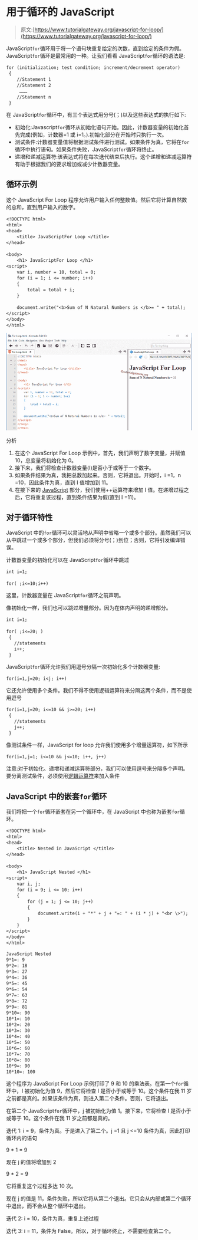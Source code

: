 # 用于循环的 JavaScript

> 原文:[https://www.tutorialgateway.org/javascript-for-loop/](https://www.tutorialgateway.org/javascript-for-loop/)

JavaScript`for`循环用于将一个语句块重复给定的次数，直到给定的条件为假。JavaScript`for`循环是最常用的一种。让我们看看 JavaScript`for`循环的语法是:

```
for (initialization; test condition; increment/decrement operator)
 {
    //Statement 1
    //Statement 2
     ………
    //Statement n
 }
```

在 JavaScript`for`循环中，有三个表达式用分号(；)以及这些表达式的执行如下:

*   初始化:Javascript`for`循环从初始化语句开始。因此，计数器变量的初始化首先完成(例如，计数器=1 或 i=1。).初始化部分在开始时只执行一次。
*   测试条件:计数器变量值将根据测试条件进行测试。如果条件为真，它将在`for`循环中执行语句。如果条件失败，JavaScript`for`循环将终止。
*   递增和递减运算符:该表达式将在每次迭代结束后执行。这个递增和递减运算符有助于根据我们的要求增加或减少计数器变量。

## 循环示例

这个 JavaScript For Loop 程序允许用户输入任何整数值。然后它将计算自然数的总和，直到用户输入的数字。

```
<!DOCTYPE html>
<html>
<head>
    <title> JavaScriptFor Loop </title>
</head>

<body>
    <h1> JavaScriptFor Loop </h1>
<script>
    var i, number = 10, total = 0;
    for (i = 1; i <= number; i++)
    {
        total = total + i;
    }

    document.write("<b>Sum of N Natural Numbers is </b>= " + total);  
</script>
</body>
</html>
```

![JavaScript For Loop 1](img/3585830ac4b5abc956fb4dd85bfe4335.png)

分析

1.  在这个 JavaScript For Loop 示例中，首先，我们声明了数字变量，并赋值 10，总变量将初始化为 0。
2.  接下来，我们将检查计数器变量(I)是否小于或等于一个数字。
3.  如果条件结果为真，我把总数加起来。否则，它将退出。开始时，i =1，n =10，因此条件为真，直到 I 值增加到 11。
4.  在接下来的 [JavaScript](https://www.tutorialgateway.org/javascript/) 部分，我们使用++运算符来增加 I 值。在递增过程之后，它将重复该过程，直到条件结果为假(直到 I =11)。

## 对于循环特性

JavaScript 中的`for`循环可以灵活地从声明中省略一个或多个部分。虽然我们可以从中跳过一个或多个部分，但我们必须将分号(；)到位；否则，它将引发编译错误。

计数器变量的初始化可以在 JavaScript`for`循环中跳过

```
int i=1;

for( ;i<=10;i++)
```

这里，计数器变量在 JavaScript`for`循环之前声明。

像初始化一样，我们也可以跳过增量部分。因为在体内声明的递增部分。

```
int i=1;

for( ;i<=20; )
 {
   //statements     
   i++;
 }
```

JavaScript`for`循环允许我们用逗号分隔一次初始化多个计数器变量:

```
for(i=1,j=20; i<j; i++)
```

它还允许使用多个条件。我们不得不使用逻辑运算符来分隔这两个条件，而不是使用逗号

```
for(i=1,j=20; i<=10 && j>=20; i++)
 {
   //statements
   j++;
 }
```

像测试条件一样，JavaScript for loop 允许我们使用多个增量运算符，如下所示

```
for(i=1,j=1; i<=10 && j<=10; i++, j++)
```

注意:对于初始化、递增和递减运算符部分，我们可以使用逗号来分隔多个声明。要分离测试条件，必须使用[逻辑运算符](https://www.tutorialgateway.org/javascript-logical-operator/)来加入条件

## JavaScript 中的嵌套`for`循环

我们将把一个`for`循环嵌套在另一个循环中，在 JavaScript 中也称为嵌套`for`循环。

```
<!DOCTYPE html>
<html>
<head>
    <title> Nested in JavaScript </title>
</head>

<body>
    <h1> JavaScript Nested </h1>
<script>
    var i, j;
    for (i = 9; i <= 10; i++)
    {
        for (j = 1; j <= 10; j++)
        {
            document.write(i + "*" + j + "=: " + (i * j) + "<br \>"); 
        }
    }   
</script>
</body>
</html>
```

```
JavaScript Nested
9*1=: 9
9*2=: 18
9*3=: 27
9*4=: 36
9*5=: 45
9*6=: 54
9*7=: 63
9*8=: 72
9*9=: 81
9*10=: 90
10*1=: 10
10*2=: 20
10*3=: 30
10*4=: 40
10*5=: 50
10*6=: 60
10*7=: 70
10*8=: 80
10*9=: 90
10*10=: 100
```

这个程序为 JavaScript For Loop 示例打印了 9 和 10 的乘法表。在第一个`for`循环中，I 被初始化为值 9，然后它将检查 I 是否小于或等于 10。这个条件在我 11 岁之前都是真的。如果该条件为真，则进入第二个条件。否则，它将退出。

在第二个 JavaScript`for`循环中，j 被初始化为值 1。接下来，它将检查 I 是否小于或等于 10。这个条件在我 11 岁之前都是真的。

迭代 1: i = 9，条件为真。于是进入了第二个。j =1 且 j <=10 条件为真，因此打印循环内的语句

9 * 1 = 9

现在 j 的值将增加到 2

9 * 2 = 9

它将重复这个过程多达 10 次。

现在 j 的值是 11，条件失败，所以它将从第二个退出。它只会从内部或第二个循环中退出，而不会从整个循环中退出。

迭代 2: i = 10，条件为真，重复上述过程

迭代 3: i = 11，条件为 False。所以，对于循环终止，不需要检查第二个。